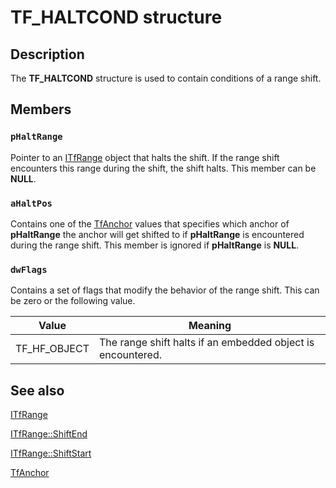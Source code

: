 # TF_HALTCOND structure

## Description

The **TF_HALTCOND** structure is used to contain conditions of a range shift.

## Members

### `pHaltRange`

Pointer to an [ITfRange](https://learn.microsoft.com/windows/desktop/api/msctf/nn-msctf-itfrange) object that halts the shift. If the range shift encounters this range during the shift, the shift halts. This member can be **NULL**.

### `aHaltPos`

Contains one of the [TfAnchor](https://learn.microsoft.com/windows/win32/api/msctf/ne-msctf-tfanchor) values that specifies which anchor of **pHaltRange** the anchor will get shifted to if **pHaltRange** is encountered during the range shift. This member is ignored if **pHaltRange** is **NULL**.

### `dwFlags`

Contains a set of flags that modify the behavior of the range shift. This can be zero or the following value.

| Value | Meaning |
| --- | --- |
| TF_HF_OBJECT | The range shift halts if an embedded object is encountered. |

## See also

[ITfRange](https://learn.microsoft.com/windows/desktop/api/msctf/nn-msctf-itfrange)

[ITfRange::ShiftEnd](https://learn.microsoft.com/windows/desktop/api/msctf/nf-msctf-itfrange-shiftend)

[ITfRange::ShiftStart](https://learn.microsoft.com/windows/desktop/api/msctf/nf-msctf-itfrange-shiftstart)

[TfAnchor](https://learn.microsoft.com/windows/win32/api/msctf/ne-msctf-tfanchor)